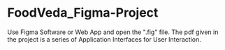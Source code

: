 # FoodVeda_Figma-Project
Use Figma Software or Web App and open the ".fig" file.
The pdf given in the project is a series of Application Interfaces for User Interaction.
